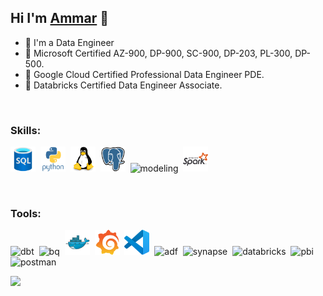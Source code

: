 ## Hi I'm [Ammar][linkedin] 👋 


- 📶 I'm a Data Engineer
- 📜 Microsoft Certified AZ-900, DP-900, SC-900, DP-203, PL-300, DP-500. 
- 📜 Google Cloud Certified Professional Data Engineer PDE. 
- 📜 Databricks Certified Data Engineer Associate.

<br />

### Skills:
<img src="https://github.com/devicons/devicon/blob/master/icons/azuresqldatabase/azuresqldatabase-original.svg"  title="SQL" alt="SQL" width="40" height="40"/>&nbsp;
<img src="https://github.com/devicons/devicon/blob/master/icons/python/python-original-wordmark.svg"  title="Python" alt="Python" width="40" height="40"/>&nbsp;
<img src="https://github.com/devicons/devicon/blob/master/icons/linux/linux-original.svg"  title="linux" alt="Linux" width="40" height="40"/>&nbsp;
<img src="https://github.com/devicons/devicon/blob/master/icons/postgresql/postgresql-original.svg"  title="PostgreSQL" alt="postgresql" width="40" height="40"/>&nbsp;
<img src="https://github.com/AmmarSahyoun/AmmarSahyoun/tree/master/ico/modeling.jpg"  title="modeling" alt="modeling" width="40" height="40"/>&nbsp;
<img src="https://github.com/devicons/devicon/blob/master/icons/apachespark/apachespark-original-wordmark.svg"  title="Spark" alt="Spark" width="40" height="40"/>&nbsp;

<br />

### Tools:
<img src="https://github.com/AmmarSahyoun/AmmarSahyoun/tree/master/ico/dbt.png"  title="dbt" alt="dbt" width="40" height="40"/>&nbsp;
<img src="https://github.com/AmmarSahyoun/AmmarSahyoun/tree/master/ico/BigQuery.png"  title="bq" alt="bq" width="40" height="40"/>&nbsp;
<img src="https://github.com/devicons/devicon/blob/master/icons/docker/docker-original.svg"  title="Docker" alt="Docker" width="40" height="40"/>&nbsp;
<img src="https://github.com/devicons/devicon/blob/master/icons/grafana/grafana-original.svg"  title="Grafana" alt="Grafana" width="40" height="40"/>&nbsp;
<img src="https://github.com/devicons/devicon/blob/master/icons/vscode/vscode-original.svg"  title="VC" alt="VC" width="40" height="40"/>&nbsp;
<img src="https://github.com/AmmarSahyoun/AmmarSahyoun/tree/master/ico/ADF.png"  title="adf" alt="adf" width="40" height="40"/>&nbsp;
<img src="https://github.com/AmmarSahyoun/AmmarSahyoun/tree/master/ico/synapse.png"  title="synapse" alt="synapse" width="40" height="40"/>&nbsp;
<img src="https://github.com/AmmarSahyoun/AmmarSahyoun/tree/master/ico/databricks.png"  title="databricks" alt="databricks" width="40" height="40"/>&nbsp;
<img src="https://github.com/AmmarSahyoun/AmmarSahyoun/tree/master/ico/Powerbi.png"  title="pbi" alt="pbi" width="40" height="40"/>&nbsp;
<img src="https://github.com/AmmarSahyoun/AmmarSahyoun/tree/master/ico/Postman.png"  title="postman" alt="postman" width="40" height="40"/>&nbsp;



![](https://komarev.com/ghpvc/?username=richardgourley&color=brightgreen&)

[linkedin]: https://www.linkedin.com/in/amsah/

<!--
<img align="left" alt="T-SQL" width="20px" src="ico\tsql.png" />
<img align="left" alt="Azure Synapse Analytics" width="20px" src="ico\ASA.png" />
<img align="left" alt="Databricks" width="20px" src="ico\DB.png" />

<img align="left" alt="python" width="20px" src="ico\python.png" />
<img align="left" alt="ubuntu" width="20px" src="ico\ubuntu.png" />
<img align="left" alt="Cassandra" width="20px" src="ico\cass.png" />
<img align="left" alt="docker" width="20px" src="ico\docker.png" />
<img align="left" alt="jupyter" width="20px" src="ico\jupyter.png" />
<img align="left" alt="azure" width="20px" src="ico\azure-1.png" />
<img align="left" alt="powerbi" width="20px" src="ico\powerbi.png" />
<img align="left" alt="mysql" width="20px" src="ico\mysql.png" />
<img align="left" alt="gcp" width="20px" src="ico\gcp.png" />
<img align="left" alt="mongo" width="20px" src="ico\mongodb.png" />
<img align="left" alt="mongo" width="20px" src="ico\snf.png" />

<img align="left" alt="postgres" width="20px" src="ico\post.png" />
<img align="left" alt="postman" width="20px" src="ico\postman.png" />
<img align="left" alt="HTML5" width="20px" src="ico/html.png" />
<img align="left" alt="CSS3" width="20px" src="ico\css3.png" />
<img align="left" alt="JavaScript" width="20px" src="ico\js.png" />


<br />
<br />


### Connect with me:

[<img align="left" alt="Ammar | LinkedIn" width="25px" src="ico\linkedin.png" />][linkedin]
[<img align="left" alt="Ammar | Kaggle" width="25px" src="ico\kaggle.png" />][Kaggle]
[<img align="left" alt="Portfolio" width="25px" src="ico\domain.png" />][website]
[<img align="left" alt="Ammar | Instagram" width="25px" src="ico\insta.png" />][instagram]

[instagram]: https://www.instagram.com/ammaroff/
[linkedin]: https://www.linkedin.com/in/amsah/
[Kaggle]: https://www.kaggle.com/ammarsahyoun
[website]: https://ammarsahyoun.github.io/portfolio/

-->
